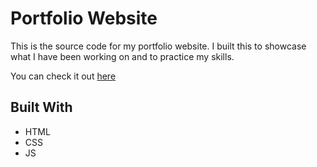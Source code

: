 # Portfolio Website

This is the source code for my portfolio website. I built this to showcase what I have been working on and to practice my skills.

You can check it out [here](s-mckee.github.io)

## Built With

-   HTML
-   CSS
-   JS
